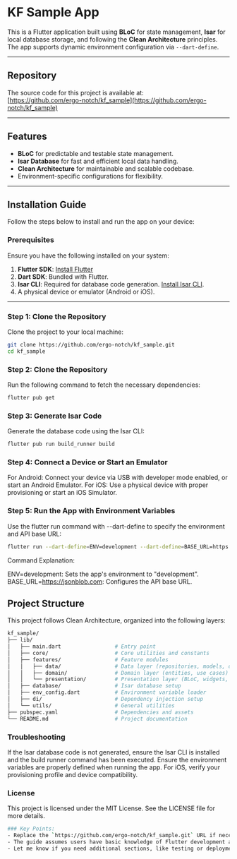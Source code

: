 # KF Sample App

This is a Flutter application built using **BLoC** for state management, **Isar** for local database storage, and following the **Clean Architecture** principles. The app supports dynamic environment configuration via `--dart-define`.

---

## Repository

The source code for this project is available at:  
[https://github.com/ergo-notch/kf_sample](https://github.com/ergo-notch/kf_sample)

---

## Features

- **BLoC** for predictable and testable state management.
- **Isar Database** for fast and efficient local data handling.
- **Clean Architecture** for maintainable and scalable codebase.
- Environment-specific configurations for flexibility.

---

## Installation Guide

Follow the steps below to install and run the app on your device:

### Prerequisites

Ensure you have the following installed on your system:

1. **Flutter SDK**: [Install Flutter](https://flutter.dev/docs/get-started/install)
2. **Dart SDK**: Bundled with Flutter.
3. **Isar CLI**: Required for database code generation. [Install Isar CLI](https://isar.dev/cli/).
4. A physical device or emulator (Android or iOS).

---

### Step 1: Clone the Repository

Clone the project to your local machine:

```bash
git clone https://github.com/ergo-notch/kf_sample.git
cd kf_sample
```

### Step 2: Clone the Repository

Run the following command to fetch the necessary dependencies:

```bash
flutter pub get
```

### Step 3: Generate Isar Code

Generate the database code using the Isar CLI:

```bash
flutter pub run build_runner build
```

### Step 4: Connect a Device or Start an Emulator

For Android: Connect your device via USB with developer mode enabled, or start an Android Emulator.
For iOS: Use a physical device with proper provisioning or start an iOS Simulator.

### Step 5: Run the App with Environment Variables

Use the flutter run command with --dart-define to specify the environment and API base URL:

```bash
flutter run --dart-define=ENV=development --dart-define=BASE_URL=https://jsonblob.com
```

Command Explanation:

ENV=development: Sets the app's environment to "development".
BASE_URL=https://jsonblob.com: Configures the API base URL.

## Project Structure

This project follows Clean Architecture, organized into the following layers:

```bash
kf_sample/
├── lib/
│   ├── main.dart                 # Entry point
│   ├── core/                     # Core utilities and constants
│   ├── features/                 # Feature modules
│   │   ├── data/                 # Data layer (repositories, models, data sources)
│   │   ├── domain/               # Domain layer (entities, use cases)
│   │   └── presentation/         # Presentation layer (BLoC, widgets, screens)
│   ├── database/                 # Isar database setup
│   ├── env_config.dart           # Environment variable loader
│   ├── di/                       # Dependency injection setup
│   └── utils/                    # General utilities
├── pubspec.yaml                  # Dependencies and assets
└── README.md                     # Project documentation
```

### Troubleshooting

If the Isar database code is not generated, ensure the Isar CLI is installed and the build runner command has been executed.
Ensure the environment variables are properly defined when running the app.
For iOS, verify your provisioning profile and device compatibility.

### License

This project is licensed under the MIT License. See the LICENSE file for more details.

```bash
### Key Points:
- Replace the `https://github.com/ergo-notch/kf_sample.git` URL if necessary.
- The guide assumes users have basic knowledge of Flutter development and device setup.
- Let me know if you need additional sections, like testing or deployment instructions!
```
